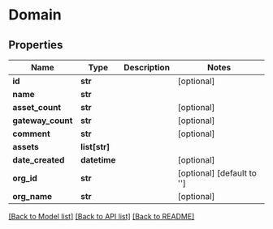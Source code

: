 # Domain

## Properties
Name | Type | Description | Notes
------------ | ------------- | ------------- | -------------
**id** | **str** |  | [optional] 
**name** | **str** |  | 
**asset_count** | **str** |  | [optional] 
**gateway_count** | **str** |  | [optional] 
**comment** | **str** |  | [optional] 
**assets** | **list[str]** |  | 
**date_created** | **datetime** |  | [optional] 
**org_id** | **str** |  | [optional] [default to '']
**org_name** | **str** |  | [optional] 

[[Back to Model list]](../README.md#documentation-for-models) [[Back to API list]](../README.md#documentation-for-api-endpoints) [[Back to README]](../README.md)


